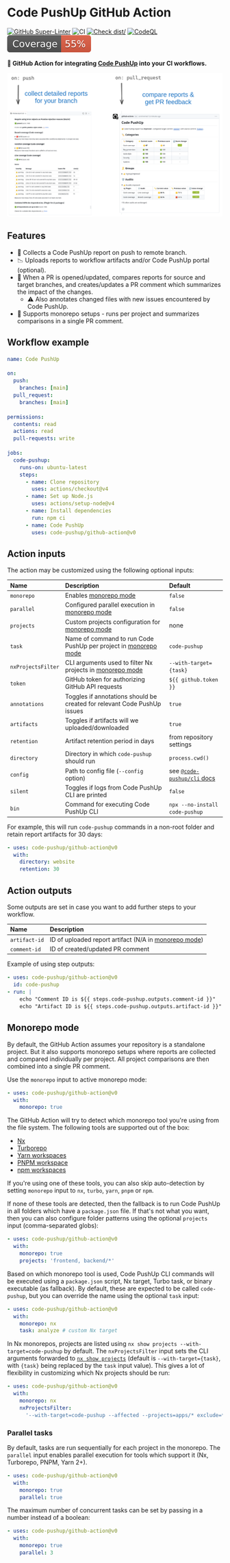 # Code PushUp GitHub Action

[![GitHub Super-Linter](https://github.com/actions/typescript-action/actions/workflows/linter.yml/badge.svg)](https://github.com/super-linter/super-linter)
![CI](https://github.com/actions/typescript-action/actions/workflows/ci.yml/badge.svg)
[![Check dist/](https://github.com/actions/typescript-action/actions/workflows/check-dist.yml/badge.svg)](https://github.com/actions/typescript-action/actions/workflows/check-dist.yml)
[![CodeQL](https://github.com/actions/typescript-action/actions/workflows/codeql-analysis.yml/badge.svg)](https://github.com/actions/typescript-action/actions/workflows/codeql-analysis.yml)
[![Coverage](./badges/coverage.svg)](./badges/coverage.svg)

**🤖 GitHub Action for integrating
[Code PushUp](https://github.com/code-pushup/cli/tree/main/packages/cli#readme)
into your CI workflows.**

![showcase](./images/showcase.png)

## Features

- 📃 Collects a Code PushUp report on push to remote branch.
- 📉 Uploads reports to workflow artifacts and/or Code PushUp portal (optional).
- 💬 When a PR is opened/updated, compares reports for source and target
  branches, and creates/updates a PR comment which summarizes the impact of the
  changes.
  - ⚠️ Also annotates changed files with new issues encountered by Code PushUp.
- 🏢 Supports monorepo setups - runs per project and summarizes comparisons in a
  single PR comment.

## Workflow example

```yml
name: Code PushUp

on:
  push:
    branches: [main]
  pull_request:
    branches: [main]

permissions:
  contents: read
  actions: read
  pull-requests: write

jobs:
  code-pushup:
    runs-on: ubuntu-latest
    steps:
      - name: Clone repository
        uses: actions/checkout@v4
      - name: Set up Node.js
        uses: actions/setup-node@v4
      - name: Install dependencies
        run: npm ci
      - name: Code PushUp
        uses: code-pushup/github-action@v0
```

## Action inputs

The action may be customized using the following optional inputs:

| Name               | Description                                                                       | Default                                                                                                |
| :----------------- | :-------------------------------------------------------------------------------- | :----------------------------------------------------------------------------------------------------- |
| `monorepo`         | Enables [monorepo mode](#monorepo-mode)                                           | `false`                                                                                                |
| `parallel`         | Configured parallel execution in [monorepo mode](#monorepo-mode)                  | `false`                                                                                                |
| `projects`         | Custom projects configuration for [monorepo mode](#monorepo-mode)                 | none                                                                                                   |
| `task`             | Name of command to run Code PushUp per project in [monorepo mode](#monorepo-mode) | `code-pushup`                                                                                          |
| `nxProjectsFilter` | CLI arguments used to filter Nx projects in [monorepo mode](#monorepo-mode)       | `--with-target={task}`                                                                                 |
| `token`            | GitHub token for authorizing GitHub API requests                                  | `${{ github.token }}`                                                                                  |
| `annotations`      | Toggles if annotations should be created for relevant Code PushUp issues          | `true`                                                                                                 |
| `artifacts`        | Toggles if artifacts will we uploaded/downloaded                                  | `true`                                                                                                 |
| `retention`        | Artifact retention period in days                                                 | from repository settings                                                                               |
| `directory`        | Directory in which `code-pushup` should run                                       | `process.cwd()`                                                                                        |
| `config`           | Path to config file (`--config` option)                                           | see [`@code-pushup/cli` docs](https://github.com/code-pushup/cli/tree/main/packages/cli#configuration) |
| `silent`           | Toggles if logs from Code PushUp CLI are printed                                  | `false`                                                                                                |
| `bin`              | Command for executing Code PushUp CLI                                             | `npx --no-install code-pushup`                                                                         |

For example, this will run `code-pushup` commands in a non-root folder and
retain report artifacts for 30 days:

```yml
- uses: code-pushup/github-action@v0
  with:
    directory: website
    retention: 30
```

## Action outputs

Some outputs are set in case you want to add further steps to your workflow.

| Name          | Description                                                             |
| :------------ | :---------------------------------------------------------------------- |
| `artifact-id` | ID of uploaded report artifact (N/A in [monorepo mode](#monorepo-mode)) |
| `comment-id`  | ID of created/updated PR comment                                        |

Example of using step outputs:

```yml
- uses: code-pushup/github-action@v0
  id: code-pushup
- run: |
    echo "Comment ID is ${{ steps.code-pushup.outputs.comment-id }}"
    echo "Artifact ID is ${{ steps.code-pushup.outputs.artifact-id }}"
```

## Monorepo mode

By default, the GitHub Action assumes your repository is a standalone project.
But it also supports monorepo setups where reports are collected and compared
individually per project. All project comparisons are then combined into a
single PR comment.

Use the `monorepo` input to active monorepo mode:

```yml
- uses: code-pushup/github-action@v0
  with:
    monorepo: true
```

The GitHub Action will try to detect which monorepo tool you're using from the
file system. The following tools are supported out of the box:

- [Nx](https://nx.dev/)
- [Turborepo](https://turbo.build/)
- [Yarn workspaces](https://classic.yarnpkg.com/lang/en/docs/workspaces/)
- [PNPM workspace](https://pnpm.io/workspaces)
- [npm workspaces](https://docs.npmjs.com/cli/using-npm/workspaces)

If you're using one of these tools, you can also skip auto-detection by setting
`monorepo` input to `nx`, `turbo`, `yarn`, `pnpm` or `npm`.

If none of these tools are detected, then the fallback is to run Code PushUp in
all folders which have a `package.json` file. If that's not what you want, then
you can also configure folder patterns using the optional `projects` input
(comma-separated globs):

```yml
- uses: code-pushup/github-action@v0
  with:
    monorepo: true
    projects: 'frontend, backend/*'
```

Based on which monorepo tool is used, Code PushUp CLI commands will be executed
using a `package.json` script, Nx target, Turbo task, or binary executable (as
fallback). By default, these are expected to be called `code-pushup`, but you
can override the name using the optional `task` input:

```yml
- uses: code-pushup/github-action@v0
  with:
    monorepo: nx
    task: analyze # custom Nx target
```

In Nx monorepos, projects are listed using
`nx show projects --with-target=code-pushup` by default. The `nxProjectsFilter`
input sets the CLI arguments forwarded to
[`nx show projects`](https://nx.dev/nx-api/nx/documents/show#projects) (default
is `--with-target={task}`, with `{task}` being replaced by the `task` input
value). This gives a lot of flexibility in customizing which Nx projects should
be run:

```yml
- uses: code-pushup/github-action@v0
  with:
    monorepo: nx
    nxProjectsFilter:
      '--with-target=code-pushup --affected --projects=apps/* exclude=*-e2e'
```

### Parallel tasks

By default, tasks are run sequentially for each project in the monorepo. The
`parallel` input enables parallel execution for tools which support it (Nx,
Turborepo, PNPM, Yarn 2+).

```yml
- uses: code-pushup/github-action@v0
  with:
    monorepo: true
    parallel: true
```

The maximum number of concurrent tasks can be set by passing in a number instead
of a boolean:

```yml
- uses: code-pushup/github-action@v0
  with:
    monorepo: true
    parallel: 3
```
